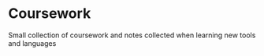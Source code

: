 # Coursework
Small collection of coursework and notes collected when learning new tools and languages
